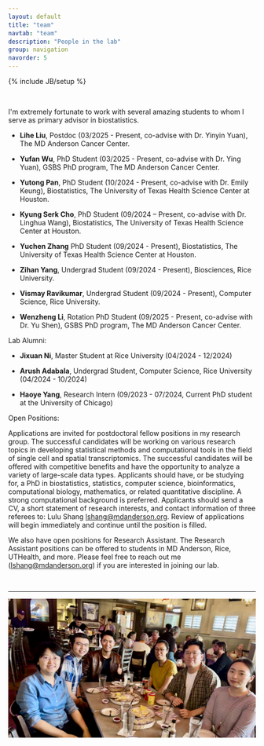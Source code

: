```yaml
---
layout: default
title: "team"
navtab: "team"
description: "People in the lab"
group: navigation
navorder: 5
---
```

{% include JB/setup %}


<link rel="stylesheet" href="https://cdn.jsdelivr.net/gh/jpswalsh/academicons@1/css/academicons.min.css">
<br clear="left"/>

I'm extremely fortunate to work with several amazing students to whom I serve as primary advisor in biostatistics. <br>

- **Lihe Liu**, Postdoc (03/2025 - Present, co-advise with Dr. Yinyin Yuan), The MD Anderson Cancer Center.

- **Yufan Wu**, PhD Student (03/2025 - Present, co-advise with Dr. Ying Yuan), GSBS PhD program, The MD Anderson Cancer Center.

- **Yutong Pan**, PhD Student (10/2024 - Present, co-advise with Dr. Emily Keung), Biostatistics, The University of Texas Health Science Center at Houston.

- **Kyung Serk Cho**, PhD Student (09/2024 – Present, co-advise with Dr. Linghua Wang), Biostatistics, The University of Texas Health Science Center at Houston.

- **Yuchen Zhang** PhD Student (09/2024 - Present), Biostatistics, The University of Texas Health Science Center at Houston.

- **Zihan Yang**, Undergrad Student (09/2024 - Present), Biosciences, Rice University.
  
- **Vismay Ravikumar**, Undergrad Student (09/2024 - Present), Computer Science, Rice University.

- **Wenzheng Li**, Rotation PhD Student (09/2025 - Present, co-advise with Dr. Yu Shen), GSBS PhD program, The MD Anderson Cancer Center.


<div class="bigspacer"></div>

Lab Alumni:<br>
  
- **Jixuan Ni**, Master Student at Rice University (04/2024 - 12/2024)

- **Arush Adabala**, Undergrad Student, Computer Science, Rice University (04/2024 - 10/2024)

- **Haoye Yang**, Research Intern (09/2023 - 07/2024, Current PhD student at the University of Chicago)
  
<div class="bigspacer"></div>

<div class="smalltitle text-left">Open Positions: </div>
<div class="bigspacer"></div>

Applications are invited for postdoctoral fellow positions in my research group. The successful candidates will be working on various research topics in developing statistical methods and computational tools in the field of single cell and spatial transcriptomics. The successful candidates will be offered with competitive benefits and have the opportunity to analyze a variety of large-scale data types. Applicants should have, or be studying for, a PhD in biostatistics, statistics, computer science, bioinformatics, computational biology, mathematics, or related quantitative discipline. A strong computational background is preferred. Applicants should send a CV, a short statement of research interests, and contact information of three referees to: Lulu Shang lshang@mdanderson.org. Review of applications will begin immediately and continue until the position is filled.

We also have open positions for Research Assistant. The Research Assistant positions can be offered to students in MD Anderson, Rice,  UTHealth, and more. Please feel free to reach out me (lshang@mdanderson.org) if you are interested in joining our lab.


<br clear="left"/>
<hr/>
<img src="/assets/themes/lab/images/logo/group.jpeg" alt="photo" width="600" class="center">




